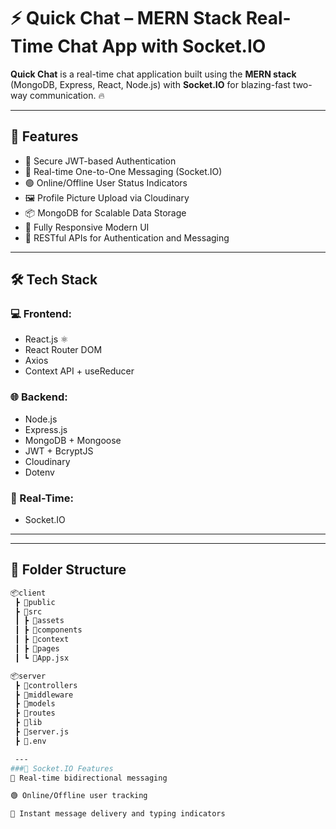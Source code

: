 # ⚡ Quick Chat – MERN Stack Real-Time Chat App with Socket.IO

**Quick Chat** is a real-time chat application built using the **MERN stack** (MongoDB, Express, React, Node.js) with **Socket.IO** for blazing-fast two-way communication. 🔥

---

## 🚀 Features

- 🔐 Secure JWT-based Authentication
- 💬 Real-time One-to-One Messaging (Socket.IO)
- 🟢 Online/Offline User Status Indicators
- 🖼️ Profile Picture Upload via Cloudinary
- 📦 MongoDB for Scalable Data Storage
- 📲 Fully Responsive Modern UI
- 🔄 RESTful APIs for Authentication and Messaging

---

## 🛠️ Tech Stack

### 💻 Frontend:
- React.js ⚛️
- React Router DOM
- Axios
- Context API + useReducer

### 🌐 Backend:
- Node.js
- Express.js
- MongoDB + Mongoose
- JWT + BcryptJS
- Cloudinary
- Dotenv

### 📡 Real-Time:
- Socket.IO

---

---

## 📁 Folder Structure

```bash
📦client
 ┣ 📂public
 ┣ 📂src
 ┃ ┣ 📂assets
 ┃ ┣ 📂components
 ┃ ┣ 📂context
 ┃ ┣ 📂pages
 ┃ ┗ 📜App.jsx

📦server
 ┣ 📂controllers
 ┣ 📂middleware
 ┣ 📂models
 ┣ 📂routes
 ┣ 📂lib
 ┣ 📜server.js
 ┣ 📜.env

 ---
###🔌 Socket.IO Features
📡 Real-time bidirectional messaging

🟢 Online/Offline user tracking

🔔 Instant message delivery and typing indicators
